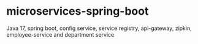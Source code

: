 # microservices-spring-boot
Java 17, spring boot, config service, service registry, api-gateway, zipkin, employee-service and department service 
